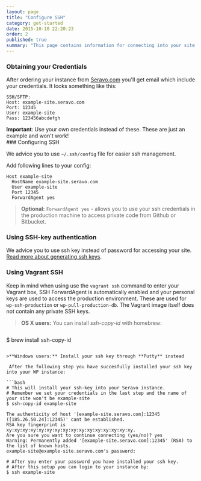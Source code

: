 ```yaml
---
layout: page
title: "Configure SSH"
category: get-started
date: 2015-10-10 22:20:23
order: 2
published: true
summary: "This page contains information for connecting into your site using **SSH**."
---
```


### Obtaining your Credentials

After ordering your instance from [Seravo.com](https://seravo.com) you'll get email which include your credentials. It looks something like this:

    SSH/SFTP:
    Host: example-site.seravo.com
    Port: 12345
    User: example-site
    Pass: 123456abcdefgh

<div class="bs-callout bs-callout-warning">
  <strong>Important</strong>: Use your own credentials instead of these. These are just an example and won't work!
</div>
### Configuring SSH

We advice you to use ```~/.ssh/config``` file for easier ssh management.

Add following lines to your config:

    Host example-site
      HostName example-site.seravo.com
      User example-site
      Port 12345
      ForwardAgent yes

> **Optional:** ```ForwardAgent yes``` - allows you to use your ssh credentials in the production machine to access private code from Github or Bitbucket.

### Using SSH-key authentication
We advice you to use ssh key instead of password for accessing your site. [Read more about generating ssh keys](https://help.github.com/articles/generating-ssh-keys/).

### Using Vagrant SSH

Keep in mind when using use the `vagrant ssh` command to enter your Vagrant box, SSH ForwardAgent is automatically enabled and your personal keys are used to access the production environment. These are used for `wp-ssh-production` or `wp-pull-production-db`. The Vagrant image itself does not contain any private SSH keys.

> **OS X users:** You can install *ssh-copy-id* with homebrew:

>```bash
$ brew install ssh-copy-id
```

>**Windows users:** Install your ssh key through **Putty** instead

 After the following step you have succesfully installed your ssh key into your WP instance:

```bash
# This will install your ssh-key into your Seravo instance.
# Remember we set your credentials in the last step and the name of your site won't be example-site
$ ssh-copy-id example-site

The authenticity of host '[example-site.seravo.com]:12345 ([185.26.50.24]:12345)' cant be established.
RSA key fingerprint is xy:xy:xy:xy:xy:xy:xy:xy:xy:xy:xy:xy:xy:xy:xy:xy.
Are you sure you want to continue connecting (yes/no)? yes
Warning: Permanently added '[example-site.seravo.com]:12345' (RSA) to the list of known hosts.
example-site@example-site.seravo.com's password:

# After you enter your password you have installed your ssh key.
# After this setup you can login to your instance by:
$ ssh example-site
```
